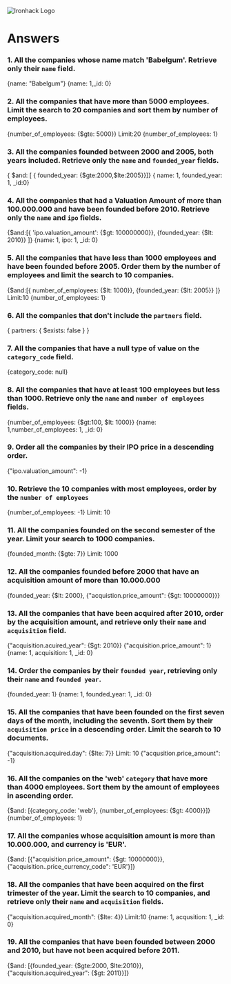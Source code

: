 ![Ironhack Logo](https://i.imgur.com/1QgrNNw.png)

# Answers

### 1. All the companies whose name match 'Babelgum'. Retrieve only their `name` field.

<!-- Your Code Goes Here -->
<!-- Filter --> {name: "Babelgum"}
<!-- Project --> {name: 1,_id: 0}

### 2. All the companies that have more than 5000 employees. Limit the search to 20 companies and sort them by **number of employees**.

<!-- Your Code Goes Here -->
<!-- Filter --> {number_of_employees: {$gte: 5000}}                 Limit:20
<!-- Sort --> {number_of_employees: 1}


### 3. All the companies founded between 2000 and 2005, both years included. Retrieve only the `name` and `founded_year` fields.

<!-- Your Code Goes Here -->
<!-- Filter --> { $and: [ { founded_year: {$gte:2000,$lte:2005}}]}
<!-- Project --> { name: 1, founded_year: 1, _id:0}

### 4. All the companies that had a Valuation Amount of more than 100.000.000 and have been founded before 2010. Retrieve only the `name` and `ipo` fields.

<!-- Your Code Goes Here -->
<!-- Filter --> {$and:[{ 'ipo.valuation_amount': {$gt: 100000000}}, {founded_year: {$lt: 2010}} ]}
<!-- Project --> {name: 1, ipo: 1, _id: 0}

### 5. All the companies that have less than 1000 employees and have been founded before 2005. Order them by the number of employees and limit the search to 10 companies.

<!-- Your Code Goes Here -->
<!-- Filter --> {$and:[{ number_of_employees: {$lt: 1000}}, {founded_year: {$lt: 2005}} ]}                 Limit:10
<!-- Sort --> {number_of_employees: 1}

### 6. All the companies that don't include the `partners` field.

<!-- Your Code Goes Here -->
<!-- Filter --> { partners: { $exists: false } }

### 7. All the companies that have a null type of value on the `category_code` field.

<!-- Your Code Goes Here -->
<!-- Filter --> {category_code: null}

### 8. All the companies that have at least 100 employees but less than 1000. Retrieve only the `name` and `number of employees` fields.

<!-- Your Code Goes Here -->
<!-- Filter --> {number_of_employees: {$gt:100, $lt: 1000}}
<!-- Project --> {name: 1,number_of_employees: 1, _id: 0}

### 9. Order all the companies by their IPO price in a descending order.

<!-- Your Code Goes Here -->
<!-- Sort --> {"ipo.valuation_amount": -1}

### 10. Retrieve the 10 companies with most employees, order by the `number of employees`

<!-- Your Code Goes Here -->
<!-- Sort --> {number_of_employees: -1} Limit: 10

### 11. All the companies founded on the second semester of the year. Limit your search to 1000 companies.

<!-- Your Code Goes Here -->
<!-- Filter --> {founded_month: {$gte: 7}} Limit: 1000

### 12. All the companies founded before 2000 that have an acquisition amount of more than 10.000.000

<!-- Your Code Goes Here -->
<!-- Filter --> {founded_year: {$lt: 2000}, {"acquistion.price_amount": {$gt: 10000000}}}

### 13. All the companies that have been acquired after 2010, order by the acquisition amount, and retrieve only their `name` and `acquisition` field.

<!-- Your Code Goes Here -->
<!-- Filter --> {"acquisition.acuired_year": {$gt: 2010}}
<!-- Sort --> {"acquisition.price_amount": 1}
<!-- Project --> {name: 1, acquisition: 1, _id: 0}

### 14. Order the companies by their `founded year`, retrieving only their `name` and `founded year`.

<!-- Your Code Goes Here -->
<!-- Sort --> {founded_year: 1}
<!-- Project --> {name: 1, founded_year: 1, _id: 0}

### 15. All the companies that have been founded on the first seven days of the month, including the seventh. Sort them by their `acquisition price` in a descending order. Limit the search to 10 documents.

<!-- Your Code Goes Here -->
<!-- Filter --> {"acquisition.acquired.day": {$lte: 7}} Limit: 10
<!-- Sort --> {"acqusition.price_amount": -1}

### 16. All the companies on the 'web' `category` that have more than 4000 employees. Sort them by the amount of employees in ascending order.

<!-- Your Code Goes Here -->
<!-- Filter --> {$and: [{category_code: 'web'}, {number_of_employees: {$gt: 4000}}]}
<!-- Sort --> {number_of_employees: 1}

### 17. All the companies whose acquisition amount is more than 10.000.000, and currency is 'EUR'.

<!-- Your Code Goes Here -->
<!-- Filter --> {$and: [{"acquisition.price_amount": {$gt: 10000000}}, {"acquisition..price_currency_code": 'EUR'}]}

### 18. All the companies that have been acquired on the first trimester of the year. Limit the search to 10 companies, and retrieve only their `name` and `acquisition` fields.

<!-- Your Code Goes Here -->
<!-- Filter --> {"acquisition.acquired_month": {$lte: 4}} Limit:10
<!-- Project --> {name: 1, acqusition: 1, _id: 0}

### 19. All the companies that have been founded between 2000 and 2010, but have not been acquired before 2011.

<!-- Your Code Goes Here -->
<!-- Filter --> {$and: [{founded_year: {$gte:2000, $lte:2010}}, {"acquisition.acquired_year": {$gt: 2011}}]}